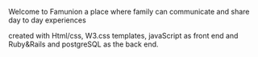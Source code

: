 Welcome to Famunion a place where family can communicate and share day to day experiences

created with Html/css, W3.css templates, javaScript as front end and Ruby&Rails and postgreSQL as the back end.
